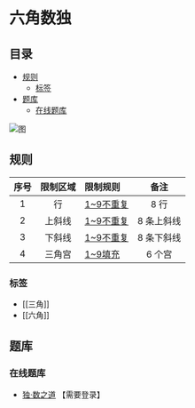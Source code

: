 # 六角数独
<!-- START doctoc generated TOC please keep comment here to allow auto update -->
<!-- DON'T EDIT THIS SECTION, INSTEAD RE-RUN doctoc TO UPDATE -->
## 目录

- [规则](#%E8%A7%84%E5%88%99)
  - [标签](#%E6%A0%87%E7%AD%BE)
- [题库](#%E9%A2%98%E5%BA%93)
  - [在线题库](#%E5%9C%A8%E7%BA%BF%E9%A2%98%E5%BA%93)

<!-- END doctoc generated TOC please keep comment here to allow auto update -->

![图](http://www.sudokufans.org.cn/artimg/P1217861029.png)

## 规则

| 序号  | 限制区域 | 限制规则     |   备注   |
|:---:|:----:|:---------|:------:|
|  1  |  行   | [1~9不重复] |  8 行   |
|  2  | 上斜线  | [1~9不重复] | 8 条上斜线 |
|  3  | 下斜线  | [1~9不重复] | 8 条下斜线 |
|  4  | 三角宫  | [1~9填充]  |  6 个宫  |

### 标签

- [[三角]]
- [[六角]]

## 题库

### 在线题库

- [独·数之道](http://www.sudokufans.org.cn/lx/6j.index.php) 【需要登录】

[1~9填充]: ../../rules.md#1to9填充

[1~9不重复]: ../../rules.md#1to9不重复
